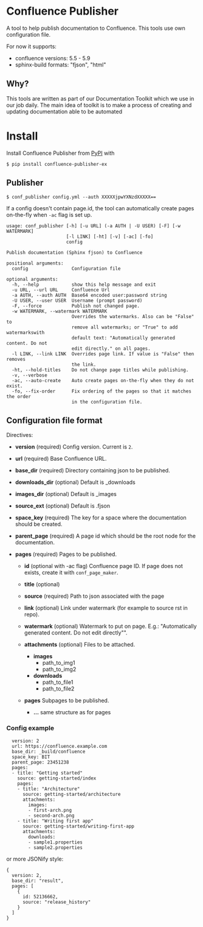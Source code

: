 # Confluence Publisher

A tool to help publish documentation to Confluence.
This tools use own configuration file.

For now it supports:

 - confluence versions: 5.5 - 5.9
 - sphinx-build formats: "fjson", "html"

## Why?

This tools are written as part of our Documentation Toolkit which we use in our job daily.
The main idea of toolkit is to make a process of creating and updating documentation able to be automated

# Install

Install Confluence Publisher from [PyPI](https://pypi.python.org/pypi/confluence-publisher-ex) with

```
$ pip install confluence-publisher-ex
```

## Publisher

```
$ conf_publisher config.yml --auth XXXXXjpwYXNzdXXXXX==
```

If a config doesn't contain page.id, the tool can automatically create pages 
on-the-fly when ``-ac`` flag is set up.

```
usage: conf_publisher [-h] [-u URL] (-a AUTH | -U USER) [-F] [-w WATERMARK]
                      [-l LINK] [-ht] [-v] [-ac] [-fo]
                      config

Publish documentation (Sphinx fjson) to Confluence

positional arguments:
  config                Configuration file

optional arguments:
  -h, --help            show this help message and exit
  -u URL, --url URL     Confluence Url
  -a AUTH, --auth AUTH  Base64 encoded user:password string
  -U USER, --user USER  Username (prompt password)
  -F, --force           Publish not changed page.
  -w WATERMARK, --watermark WATERMARK
                        Overrides the watermarks. Also can be "False" to
                        remove all watermarks; or "True" to add watermarkswith
                        default text: "Automatically generated content. Do not
                        edit directly." on all pages.
  -l LINK, --link LINK  Overrides page link. If value is "False" then removes
                        the link.
  -ht, --hold-titles    Do not change page titles while publishing.
  -v, --verbose
  -ac, --auto-create    Auto create pages on-the-fly when they do not exist.
  -fo, --fix-order      Fix ordering of the pages so that it matches the order
                        in the configuration file.  
```
## Configuration file format

Directives:

- **version** (required) Config version. Current is ``2``.
- **url** (required) Base Confluence URL.
- **base_dir** (required) Directory containing json to be published.
- **downloads_dir** (optional) Default is _downloads
- **images_dir** (optional) Default is _images
- **source_ext** (optional) Default is .fjson
- **space_key** (required) The key for a space where the documentation should be created.
- **parent_page** (required) A page id which should be the root node for the documentation.
- **pages** (required) Pages to be published.

    - **id** (optional with -ac flag)  Confluence page ID. If page does not exists, create it with ``conf_page_maker``.
    - **title** (optional)
    - **source** (required)  Path to json associated with the page
    - **link** (optional)  Link under watermark (for example to source rst in repo).
    - **watermark** (optional)  Watermark  to put on page. E.g.: "Automatically generated content. Do not edit directly"".
    - **attachments** (optional) Files to be attached.

        - **images**
            - path_to_img1
            - path_to_img2
        - **downloads**
            - path_to_file1
            - path_to_file2
    - **pages** Subpages to be published.

        - **...** same structure as for pages


### Config example

```
  version: 2
  url: https://confluence.example.com
  base_dir: _build/confluence
  space_key: BIT
  parent_page: 23451238
  pages:
  - title: "Getting started"
    source: getting-started/index
    pages: 
    - title: "Architecture"
      source: getting-started/architecture
      attachments:
        images:
        - first-arch.png
        - second-arch.png
    - title: "Writing first app"
      source: getting-started/writing-first-app
      attachments:
        downloads:
        - sample1.properties
        - sample2.properties
```

or more JSONify style:

```
{
  version: 2,
  base_dir: "result",
  pages: [
    {
      id: 52136662,
      source: "release_history"
    }
  ]
}
```
